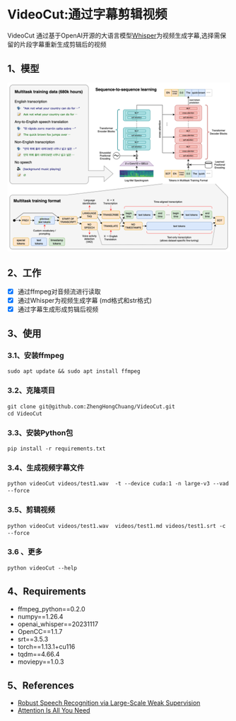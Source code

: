# VideoCut:通过字幕剪辑视频
VideoCut 通过基于OpenAI开源的大语言模型[Whisper](git@github.com:openai/whisper.git)为视频生成字幕,选择需保留的片段字幕重新生成剪辑后的视频
## 1、模型
![模型](imgs/image.png)

## 

## 2、工作

- [x] 通过ffmpeg对音频流进行读取
- [x] 通过Whisper为视频生成字幕 (md格式和str格式)
- [x] 通过字幕生成形成剪辑后视频

## 3、使用

### 3.1、安装ffmpeg
```
sudo apt update && sudo apt install ffmpeg
```
### 3.2、克隆项目
```
git clone git@github.com:ZhengHongChuang/VideoCut.git
cd VideoCut
```
### 3.3、安装Python包

```
pip install -r requirements.txt
```
### 3.4、生成视频字幕文件

```
python videoCut videos/test1.wav  -t --device cuda:1 -n large-v3 --vad --force
```
### 3.5、剪辑视频
```
python videoCut videos/test1.wav  videos/test1.md videos/test1.srt -c  --force
```
### 3.6 、更多

```
python videoCut --help
```


## 4、Requirements

* ffmpeg_python==0.2.0
* numpy==1.26.4
* openai_whisper==20231117
* OpenCC==1.1.7
* srt==3.5.3
* torch==1.13.1+cu116
* tqdm==4.66.4
* moviepy==1.0.3

## 5、References
* [Robust Speech Recognition via Large-Scale Weak Supervision](https://arxiv.org/abs/2212.04356)
* [Attention Is All You Need](https://arxiv.org/abs/1706.03762v7)


